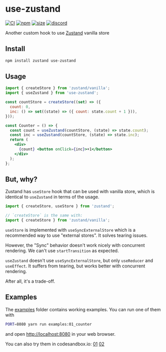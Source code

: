 # use-zustand

[![CI](https://img.shields.io/github/actions/workflow/status/dai-shi/use-zustand/ci.yml?branch=main)](https://github.com/dai-shi/use-zustand/actions?query=workflow%3ACI)
[![npm](https://img.shields.io/npm/v/use-zustand)](https://www.npmjs.com/package/use-zustand)
[![size](https://img.shields.io/bundlephobia/minzip/use-zustand)](https://bundlephobia.com/result?p=use-zustand)
[![discord](https://img.shields.io/discord/627656437971288081)](https://discord.gg/MrQdmzd)

Another custom hook to use [Zustand](https://github.com/pmndrs/zustand) vanilla store

## Install

```bash
npm install zustand use-zustand
```

## Usage

```jsx
import { createStore } from 'zustand/vanilla';
import { useZustand } from 'use-zustand';

const countStore = createStore((set) => ({
  count: 0,
  inc: () => set((state) => ({ count: state.count + 1 })),
}));

const Counter = () => {
  const count = useZustand(countStore, (state) => state.count);
  const inc = useZustand(countStore, (state) => state.inc);
  return (
    <div>
      {count} <button onClick={inc}>+1</button>
    </div>
  );
};
```

## But, why?

Zustand has `useStore` hook that can be used with vanilla store,
which is identical to `useZustand` in terms of the usage.

```jsx
import { createStore, useStore } from 'zustand';

// `createStore` is the same with:
import { createStore } from 'zustand/vanilla';
```

`useStore` is implemented with `useSyncExternalStore` which is
a recommended way to use "external stores". It solves tearing issues.

However, the "Sync" behavior doesn't work nicely with concurrent rendering.
We can't use `startTransition` as expected.

`useZustand` doesn't use `useSyncExternalStore`,
but only `useReducer` and `useEffect`.
It suffers from tearing, but works better with concurrent rendering.

After all, it's a trade-off.

## Examples

The [examples](examples) folder contains working examples.
You can run one of them with

```bash
PORT=8080 yarn run examples:01_counter
```

and open <http://localhost:8080> in your web browser.

You can also try them in codesandbox.io:
[01](https://codesandbox.io/s/github/dai-shi/use-zustand/tree/main/examples/01_counter)
[02](https://codesandbox.io/s/github/dai-shi/use-zustand/tree/main/examples/02_suspense)
